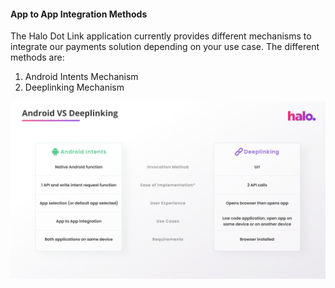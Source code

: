 #### App to App Integration Methods

The Halo Dot Link application currently provides different mechanisms to integrate our payments solution depending on your use case. The different methods are:

1. Android Intents Mechanism
2. Deeplinking Mechanism

<img src="android_vs_deeplinking.png" alt="Android vs Deeplinking" width="600"/>
